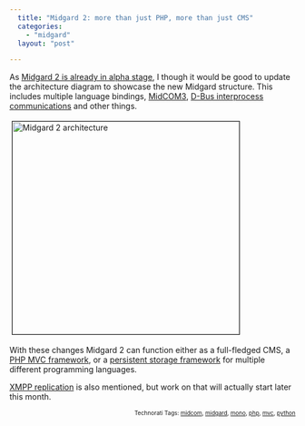 ```yaml
---
  title: "Midgard 2: more than just PHP, more than just CMS"
  categories: 
    - "midgard"
  layout: "post"

---
```

<p>
As <a href="http://bergie.iki.fi/blog/midgard_2-finally_legacy-free/">Midgard 2 is already in alpha stage</a>, I though it would be good to update the architecture diagram to showcase the new Midgard structure. This includes multiple language bindings, <a href="http://bergie.iki.fi/blog/midcom_3_at_a_glance/">MidCOM3</a>, <a href="http://bergie.iki.fi/blog/interprocess_communications_in_midgard-d-bus_comes_to_the_web/">D-Bus interprocess communications</a> and other things.
</p><p>
<a href="https://s3.eu-central-1.amazonaws.com/bergie-iki-fi/midgard2-architecture.png"><img src="https://s3.eu-central-1.amazonaws.com/bergie-iki-fi/midgard2-architecture-tm.jpg" height="374" width="400" border="1" hspace="4" vspace="4" alt="Midgard 2 architecture" title="Midgard 2 architecture" /></a>
</p><p>
With these changes Midgard 2 can function either as a full-fledged CMS, a <a href="http://bergie.iki.fi/blog/midcom_3_at_a_glance/">PHP MVC framework</a>, or a <a href="http://bergie.iki.fi/blog/introduction_to_midgards_database_abstraction_system/">persistent storage framework</a> for multiple different programming languages.
</p><p>
<a href="http://bergie.iki.fi/blog/xmpp_publish-subscribe_for_midgard_and_ajatus_replication/">XMPP replication</a> is also mentioned, but work on that will actually start later this month.
</p>
<p style="text-align:right;font-size:10px;">Technorati Tags: <a href="http://www.technorati.com/tag/midcom">midcom</a>, <a href="http://www.technorati.com/tag/midgard">midgard</a>, <a href="http://www.technorati.com/tag/mono">mono</a>, <a href="http://www.technorati.com/tag/php">php</a>, <a href="http://www.technorati.com/tag/mvc">mvc</a>, <a href="http://www.technorati.com/tag/python">python</a></p>
